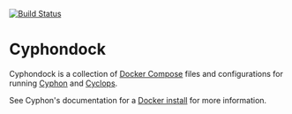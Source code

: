 [![Build Status](https://travis-ci.org/dunbarcyber/cyphondock.svg?branch=master)](https://travis-ci.org/dunbarcyber/cyphondock)

# Cyphondock

Cyphondock is a collection of [Docker Compose](https://docs.docker.com/compose/) files
and configurations for running [Cyphon](https://github.com/dunbarcyber/cyphon)
and [Cyclops](https://github.com/dunbarcyber/cyclops).

See Cyphon's documentation for a [Docker install](http://cyphon.readthedocs.io/en/latest/getting-started/configure-server.html) for more information.
